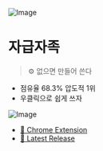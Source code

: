 ![Image](https://github.com/user-attachments/assets/b6cf600b-577f-4a70-a822-2dfe0c24aa03)

# 자급자족
> ⚙️ 없으면 만들어 쓴다

- 점유율 68.3% 압도적 1위
- 우클릭으로 쉽게 쓰자

![Image](https://github.com/user-attachments/assets/14186eb0-2a31-4f63-b776-a14ab0def38b)

- [🧩 Chrome Extension](https://chromewebstore.google.com/detail/look-up-naver-map/njkoafjlkacifgfckmikbojhfehnablo)
- [🚀 Latest Release](https://github.com/vz4repo/lookUpNaverMap/releases/tag/v0.1)
